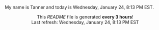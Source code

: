 My name is Tanner and today is Wednesday, January 24, 8:13 PM EST.

<p align="center">This <i>README</i> file is generated <b>every 3 hours</b>!</br>Last refresh: Wednesday, January 24, 8:13 PM EST<br /></p>
